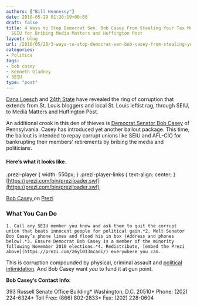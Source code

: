 ```yaml
---
authors: ["Bill Hennessy"]
date: 2010-05-29 01:26:19+00:00
draft: false
title: 4 Ways to Stop Democrat Sen. Bob Casey From Stealing Your Tax Money to Reimburse
  SEIU for Bribing Media Matters and Huffington Post
layout: blog
url: /2010/05/28/3-ways-to-stop-democrat-sen-bob-casey-from-stealing-your-tax-money-to-reimburse-seiu-for-bribing-media-matters-and-huffington-post/
categories:
- Politics
tags:
- bob casey
- Kenneth Gladney
- SEIU
type: "post"
---
```


[Dana Loesch](https://biggovernment.com/dloesch/2010/05/27/is-huffpo-threatening-political-pressure-in-gladney-case-on-behalf-of-seiu/) and [24th State](https://www.24thstate.com/2010/05/seiu-pays-media-matters-50000-in-wake-of-gladney-incident.html) have revealed the ring of corruption that extends from St. Louis bloggers and local St. Louis leftist rag, through SEIU, to Media Matters and Huffington Post.

 

An additional crook in this den of thieves is [Democrat Senator Bob Casey](https://casey.senate.gov/contact/) of Pennsylvania. Casey has introduced yet another bailout package. This time, the bailout is intended to repay corrupt unions like SEIU and AFL-CIO for bankrupting their members’ retirements by bribing the media and politicians.

 

#### Here’s what it looks like.

 



.prezi-player { width: 550px; } .prezi-player-links { text-align: center; }[https://prezi.com/bin/preziloader.swf](https://prezi.com/bin/preziloader.swf)    

    

[Bob Casey ](https://prezi.com/z6yl013mcadi/)on [Prezi](https://prezi.com)

  

 

### **What You Can Do**

 

    1. Call any SEIU member you know and ask them to quit the corrupt union that beats innocent people for political gain.*2. Melt Senator Bob Casey’s phone lines and flood his in box (Address and phones below).*3. Ensure Democrat Bob Casey is a member of the minority following November 2010 elections.*4. Redistribute, [embed the Prezi above](https://prezi.com/z6yl013mcadi/) everywhere you can.   

This is corruption compounded by physical, criminal assault and [political intimidation](https://biggovernment.com/amarcus/2010/05/28/dc-bank-protest-showdown-in-america-motives-3-and-4/). And Bob Casey want _you_ to fund it at gun point.

 

**Bob Casey’s Contact Info:**

 

393 Russell Senate Office Building*
Washington, D.C. 20510*
Phone: (202) 224-6324*
Toll Free: (866) 802-2833*
Fax: (202) 228-0604
